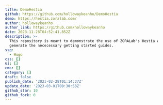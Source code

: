 ```yaml
---
title: DemoHestia
github: https://github.com/hollowaykeanho/DemoHestia
demo: https://hestia.zoralab.com/
author: hollowaykeanho
author_link: https://github.com/hollowaykeanho
date: 2023-11-28T04:52:41.852Z
description: >-
  This repository is meant to demonstrate the use of ZORALab's Hestia and
  generate the nececessary getting started guides.
ssg:
  - Hugo
css: []
ui: []
cms: []
category: []
draft: false
publish_date: '2023-02-28T01:14:37Z'
update_date: '2023-03-01T08:30:53Z'
github_star: 10
github_fork: 0
---
```

